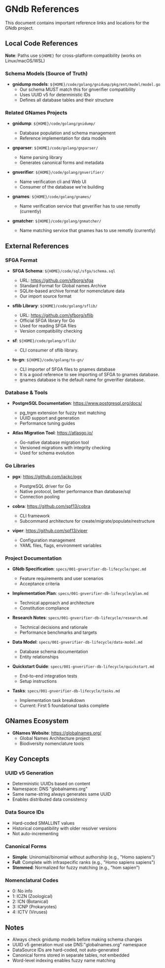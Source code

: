 # GNdb References

This document contains important reference links and locations for the GNdb project.

## Local Code References

**Note**: Paths use `${HOME}` for cross-platform compatibility (works on Linux/macOS/WSL)

### Schema Models (Source of Truth)
- **gnidump models**: `${HOME}/code/golang/gnidump/pkg/ent/model/model.go`
  - Our schema MUST match this for gnverifier compatibility
  - Uses UUID v5 for deterministic IDs
  - Defines all database tables and their structure

### Related GNames Projects
- **gnidump**: `${HOME}/code/golang/gnidump/`
  - Database population and schema management
  - Reference implementation for data models

- **gnparser**: `${HOME}/code/golang/gnparser/`
  - Name parsing library
  - Generates canonical forms and metadata

- **gnverifier**: `${HOME}/code/golang/gnverifier/`
  - Name verification cli and Web UI
  - Consumer of the database we're building

- **gnames**: `${HOME}/code/golang/gnames/`
  - Name verification service that gnverifier has to use remotly (currently)

- **gmatcher**: `${HOME}/code/golang/gnmatcher/`
  - Name matching service that gnames has to use remotly (currently)

## External References

### SFGA Format
- **SFGA Schema**: `${HOME}/code/sql/sfga/schema.sql`
  - URL: https://github.com/sfborg/sfga
  - Standard Format for Global names Archive
  - SQLite-based archive format for nomenclature data
  - Our import source format

- **sflib Library**:  `${HOME}/code/golang/sflib/`
  - URL: https://github.com/sfborg/sflib
  - Official SFGA library for Go
  - Used for reading SFGA files
  - Version compatibility checking

- **sf**:  `${HOME}/code/golang/sflib/`
  - CLI consumer of sflib library.

- **to-gn**: `${HOME}/code/golang/to-gn/`
  - CLI importer of SFGA files to gnames database
  - It is a good reference to see importing of SFGA to gnames database.
  - gnames database is the default name for gnverifier database.

### Database & Tools

- **PostgreSQL Documentation**: https://www.postgresql.org/docs/
  - pg_trgm extension for fuzzy text matching
  - UUID support and generation
  - Performance tuning guides

- **Atlas Migration Tool**: https://atlasgo.io/
  - Go-native database migration tool
  - Versioned migrations with integrity checking
  - Used for schema evolution

### Go Libraries

- **pgx**: https://github.com/jackc/pgx
  - PostgreSQL driver for Go
  - Native protocol, better performance than database/sql
  - Connection pooling

- **cobra**: https://github.com/spf13/cobra
  - CLI framework
  - Subcommand architecture for create/migrate/populate/restructure

- **viper**: https://github.com/spf13/viper
  - Configuration management
  - YAML files, flags, environment variables

### Project Documentation

- **GNdb Specification**: `specs/001-gnverifier-db-lifecycle/spec.md`
  - Feature requirements and user scenarios
  - Acceptance criteria

- **Implementation Plan**: `specs/001-gnverifier-db-lifecycle/plan.md`
  - Technical approach and architecture
  - Constitution compliance

- **Research Notes**: `specs/001-gnverifier-db-lifecycle/research.md`
  - Technical decisions and rationale
  - Performance benchmarks and targets

- **Data Model**: `specs/001-gnverifier-db-lifecycle/data-model.md`
  - Database schema documentation
  - Entity relationships

- **Quickstart Guide**: `specs/001-gnverifier-db-lifecycle/quickstart.md`
  - End-to-end integration tests
  - Setup instructions

- **Tasks**: `specs/001-gnverifier-db-lifecycle/tasks.md`
  - Implementation task breakdown
  - Current: First 5 foundational tasks complete

## GNames Ecosystem

- **GNames Website**: https://globalnames.org/
  - Global Names Architecture project
  - Biodiversity nomenclature tools

## Key Concepts

### UUID v5 Generation
- Deterministic UUIDs based on content
- Namespace: DNS "globalnames.org"
- Same name-string always generates same UUID
- Enables distributed data consistency

### Data Source IDs
- Hard-coded SMALLINT values
- Historical compatibility with older resolver versions
- Not auto-incrementing

### Canonical Forms
- **Simple**: Uninomial/binomial without authorship (e.g., "Homo sapiens")
- **Full**: Complete with infraspecific ranks (e.g., "Homo sapiens sapiens")
- **Stemmed**: Normalized for fuzzy matching (e.g., "hom sapien")

### Nomenclatural Codes
- 0: No info
- 1: ICZN (Zoological)
- 2: ICN (Botanical)
- 3: ICNP (Prokaryotes)
- 4: ICTV (Viruses)

## Notes

- Always check gnidump models before making schema changes
- UUID v5 generation must use DNS:"globalnames.org" namespace
- DataSource IDs are hard-coded, not auto-generated
- Canonical forms stored in separate tables, not embedded
- Word-level indexing enables fuzzy name matching
